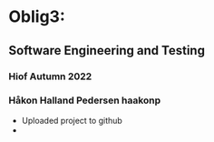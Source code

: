 # Oblig3:
## Software Engineering and Testing
### Hiof Autumn 2022
### Håkon Halland Pedersen haakonp


- Uploaded project to github
- 
